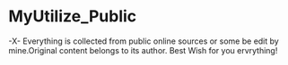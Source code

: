 # MyUtilize_Public
-X- Everything is collected from public online sources or some be edit by mine.Original content belongs to its author. Best Wish for you ervrything!


